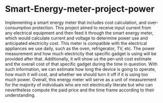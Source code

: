 # Smart-Energy-meter-project-power
Implementing a smart energy meter that includes cost calculation, and over-consumption protection.
This project aimed to receive input current from any electrical 
equipment and then feed it through the smart energy meter, which would calculate 
current and voltage to determine power use and anticipated electricity cost.
This meter is compatible with the electrical appliances we use daily, such as the
oven, refrigerator, TV, etc. The power measurement and how much 
electricity that specific gadget is using will be provided after that. Additionally, it 
will show us the per-unit cost estimate and the overall cost of that specific gadget 
during the time in question. With such information, we can estimate how long the 
device is going to operate, how much it will cost, and whether we should turn it off 
if it is using too much power.
Overall, this energy meter will serve as a unit of measurement for the majority of 
individuals who are not electrically literate but who can nevertheless compute the 
paid price and the time frame according to their understanding.
